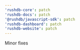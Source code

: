 ```yaml
---
'rushdb-core': patch
'rushdb-docs': patch
'@rushdb/javascript-sdk': patch
'rushdb-dashboard': patch
'rushdb-website': patch
---
```


Minor fixes

